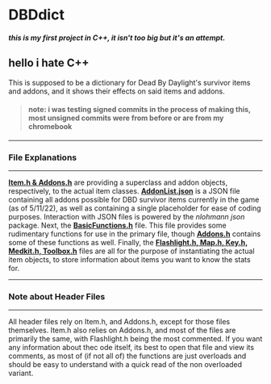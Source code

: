 <h1>DBDdict</h1>
<h5>this is my first project in C++, it isn't too big but it's an attempt.</h5>
<h2>hello i hate C++</h2>

<p>
  This is supposed to be a dictionary for Dead By Daylight's survivor items and addons, and it shows their effects on said items and addons.
</p>

><h4>note: i was testing signed commits in the process of making this, most unsigned commits were from before or are from my chromebook </h4>

<hr></hr>

<h3>File Explanations</h3> 
<hr></hr>
<p>
  <ins><strong>Item.h & Addons.h</strong></ins> are providing a superclass and addon objects, respectively, to the actual item classes. <ins><strong>AddonList.json</strong></ins> is a JSON file containing all addons possible for DBD survivor items currently in the game (as of 5/11/22), as well as containing a single placeholder for ease of coding purposes. Interaction with JSON files is powered by the <em>nlohmann json</em> package. Next, the <ins><strong>BasicFunctions.h</strong></ins> file. This file provides some rudimentary functions for use in the primary file, though <ins><strong>Addons.h</strong></ins> contains some of these functions as well. Finally, the <ins><strong>Flashlight.h, Map.h, Key.h, Medkit.h, Toolbox.h</strong></ins> files are all for the purpose of instantiating the actual item objects, to store information about items you want to know the stats for.
</p>
<hr></hr>
<h3>Note about Header Files</h3>
<hr></hr>
<p>
  All header files rely on Item.h, and Addons.h, except for those files themselves. Item.h also relies on Addons.h, and most of the files are primarily the same, with Flashlight.h being the most commented. If you want any information about thec ode itself, its best to open that file and view its comments, as most of (if not all of) the functions are just overloads and should be easy to understand with a quick read of the non overloaded variant.
</p>